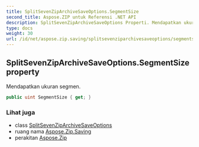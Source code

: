 ```yaml
---
title: SplitSevenZipArchiveSaveOptions.SegmentSize
second_title: Aspose.ZIP untuk Referensi .NET API
description: SplitSevenZipArchiveSaveOptions Properti. Mendapatkan ukuran segmen.
type: docs
weight: 30
url: /id/net/aspose.zip.saving/splitsevenziparchivesaveoptions/segmentsize/
---
```

## SplitSevenZipArchiveSaveOptions.SegmentSize property

Mendapatkan ukuran segmen.

```csharp
public uint SegmentSize { get; }
```

### Lihat juga

* class [SplitSevenZipArchiveSaveOptions](../)
* ruang nama [Aspose.Zip.Saving](../../splitsevenziparchivesaveoptions/)
* perakitan [Aspose.Zip](../../../)


